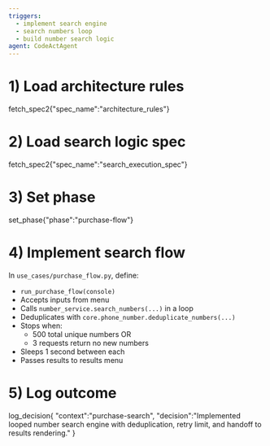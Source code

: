 ```yaml
---
triggers:
  - implement search engine
  - search numbers loop
  - build number search logic
agent: CodeActAgent
---
```


# 1) Load architecture rules
fetch_spec2{"spec_name":"architecture_rules"}

# 2) Load search logic spec
fetch_spec2{"spec_name":"search_execution_spec"}

# 3) Set phase
set_phase{"phase":"purchase-flow"}

# 4) Implement search flow
In `use_cases/purchase_flow.py`, define:
- `run_purchase_flow(console)`
- Accepts inputs from menu
- Calls `number_service.search_numbers(...)` in a loop
- Deduplicates with `core.phone_number.deduplicate_numbers(...)`
- Stops when:
  - 500 total unique numbers OR
  - 3 requests return no new numbers
- Sleeps 1 second between each
- Passes results to results menu

# 5) Log outcome
log_decision{
  "context":"purchase-search",
  "decision":"Implemented looped number search engine with deduplication, retry limit, and handoff to results rendering."
}
